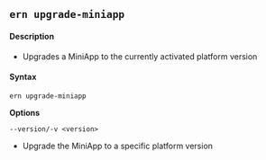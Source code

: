 ## `ern upgrade-miniapp`

#### Description

* Upgrades a MiniApp to the currently activated platform version

#### Syntax

`ern upgrade-miniapp`

**Options**  

`--version/-v <version>`

* Upgrade the MiniApp to a specific platform version  
